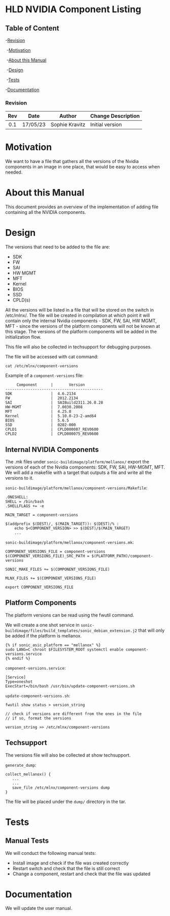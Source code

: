 # HLD NVIDIA Component Listing #



## Table of Content 

   -[Revision](#revision)

​	-[Motivation](#motivation)

​	-[About this Manual](#about-this-manual)

​	-[Design](#design)

​	-[Tests](#tests)
   
   -[Documentation](#documentation)


### Revision  

| Rev  |   Date   |    Author     | Change Description        |
| :--: | :------: | :-----------: | ------------------------- |
| 0.1  | 17/05/23 | Sophie Kravitz| Initial version           |

# Motivation

We want to have a file that gathers all the versions of the Nvidia components in an image in one place, that would be easy to access when needed.

# About this Manual

This document provides an overview of the implementation of adding file containing all the NVIDIA components.

# Design

The versions that need to be added to the file are:
- SDK
- FW
- SAI
- HW MGMT
- MFT
- Kernel
- BIOS
- SSD
- CPLD(s)

All the versions will be listed in a file that will be stored on the switch in /etc/mlnx/.
The file will be created in compilation at which point it will contain only the internal Nvidia components - SDK, FW, SAI, HW MGMT, MFT - since the versions of the platform components will not be known at this stage.
The versions of the platform components will be added in the initialization flow.

This file will also be collected in techsupport for debugging purposes.

The file will be accessed with cat command:
```
cat /etc/mlnx/component-versions
```

Example of a `component-versions` file:
```
     Component      |       Version
-------------------------------------------
SDK                 |  4.6.2134
FW                  |  2012.2134
SAI                 |  SAIBuild2311.26.0.28
HW-MGMT             |  7.0030.2008
MFT                 |  4.25.0
Kernel              |  5.10.0-23-2-amd64
BIOS                |  5.6.5
SSD                 |  0202-000
CPLD1               |  CPLD000087_REV0600
CPLD2               |  CPLD000075_REV0600
```


## Internal NVIDIA Components
The .mk files under `sonic-buildimage/platform/mellanox/` export the versions of each of the Nvidia components: SDK, FW, SAI, HW-MGMT, MFT.
We will add a makefile with a target that outputs a file and write all the versions to it.

`sonic-buildimage/platform/mellanox/component-versions/Makefile`:
```
.ONESHELL:
SHELL = /bin/bash
.SHELLFLAGS += -e

MAIN_TARGET = component-versions

$(addprefix $(DEST)/, $(MAIN_TARGET)): $(DEST)/% :
	echo $<COMPONENT_VERSION> >> $(DEST)/$(MAIN_TARGET)
    ...
```

`sonic-buildimage/platform/mellanox/component-versions.mk`:
```
COMPONENT_VERSIONS_FILE = component-versions
$(COMPONENT_VERSIONS_FILE)_SRC_PATH = $(PLATFORM_PATH)/component-versions

SONIC_MAKE_FILES += $(COMPONENT_VERSIONS_FILE)

MLNX_FILES += $(COMPONENT_VERSIONS_FILE)

export COMPONENT_VERSIONS_FILE
```


## Platform Components
The platform versions can be read using the fwutil command.

We will create a one shot service in `sonic-buildimage/files/build_templates/sonic_debian_extension.j2` that will only be added if the platform is mellanox.
```
{% if sonic_asic_platform == "mellanox" %}
sudo LANG=C chroot $FILESYSTEM_ROOT systemctl enable component-versions.service
{% endif %}
```

`component-versions.service`:
```
[Service]
Type=oneshot
ExecStart=/bin/bash /usr/bin/update-component-versions.sh
```

`update-component-versions.sh`:
```
fwutil show status > version_string

// check if versions are different from the ones in the file
// if so, format the versions

version_string >> /etc/mlnx/component-versions
```

## Techsupport
The versions file will also be collected at show techsupport.

`generate_dump`:
```
collect_mellanox() {
   ...
   ...
   save_file /etc/mlnx/component-versions dump
}
```
The file will be placed under the `dump/` directory in the tar.

# Tests

## Manual Tests
We will conduct the following manual tests:
- Install image and check if the file was created correctly
- Restart switch and check that the file is still correct
- Change a component, restart and check that the file was updated

# Documentation
We will update the user manual.

